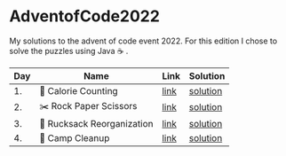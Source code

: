 # AdventofCode2022

My solutions to the advent of code event 2022. For this edition I chose to solve the puzzles using Java :coffee: .

| Day | Name                                       | Link                                        | Solution                                                                                                                |
| --- | ------------------------------------------ | ------------------------------------------- | ----------------------------------------------------------------------------------------------------------------------- |
| 1.  | :fork_and_knife: Calorie Counting          | [link](https://adventofcode.com/2022/day/1) | [solution](https://github.com/LWLeijten/AdventofCode2021/tree/main/AdventOfCode2022/src/main/java/solutions/Day01.java) |
| 2.  | :scissors:	 Rock Paper Scissors            | [link](https://adventofcode.com/2022/day/2) | [solution](https://github.com/LWLeijten/AdventofCode2021/tree/main/AdventOfCode2022/src/main/java/solutions/Day02.java) |
| 3.  | :school_satchel:		 Rucksack Reorganization | [link](https://adventofcode.com/2022/day/3) | [solution](https://github.com/LWLeijten/AdventofCode2021/tree/main/AdventOfCode2022/src/main/java/solutions/Day03.java) |
| 4.  | :broom:		 Camp Cleanup                     | [link](https://adventofcode.com/2022/day/4) | [solution](https://github.com/LWLeijten/AdventofCode2021/tree/main/AdventOfCode2022/src/main/java/solutions/Day04.java) |
